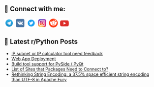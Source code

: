 ## 🔎 Connect with me:
[<img src="https://github.com/bullbesh/bullbesh/blob/main/images/Telegram.png" width="32" height="32" />](https://t.me/bullbesh)
[<img src="https://github.com/bullbesh/bullbesh/blob/main/images/VK.png" width="32" height="32" />](https://vk.com/bullbesh)
[<img src="https://github.com/bullbesh/bullbesh/blob/main/images/Twitter.png" width="32" height="32" />](https://twitter.com/bullbesh1)
[<img src="https://github.com/bullbesh/bullbesh/blob/main/images/Instagram.png" width="32" height="32" />](https://www.instagram.com/bullbesh)
[<img src="https://github.com/bullbesh/bullbesh/blob/main/images/Reddit.png" width="32" height="32" />](https://www.reddit.com/user/bullbesh)
[<img src="https://github.com/bullbesh/bullbesh/blob/main/images/YouTube.png" width="32" height="32" />](https://www.youtube.com/channel/UCtfjRs6uzgq5mfm8S06WTcg)

## 📕 Latest r/Python Posts
<!-- BLOG-POST-LIST:START -->
- [IP subnet or IP calculator tool need feedback](https://www.reddit.com/r/Python/comments/1cmodlp/ip_subnet_or_ip_calculator_tool_need_feedback/)
- [Web App Deployment](https://www.reddit.com/r/Python/comments/1cmmgu9/web_app_deployment/)
- [Build tool support for PySide / PyQt](https://www.reddit.com/r/Python/comments/1cmg5fv/build_tool_support_for_pyside_pyqt/)
- [List of Sites that Packages Need to Connect to?](https://www.reddit.com/r/Python/comments/1cmdfvy/list_of_sites_that_packages_need_to_connect_to/)
- [Rethinking String Encoding: a 37.5% space efficient string encoding than UTF-8 in Apache Fury](https://www.reddit.com/r/Python/comments/1cmcy3y/rethinking_string_encoding_a_375_space_efficient/)
<!-- BLOG-POST-LIST:END -->

